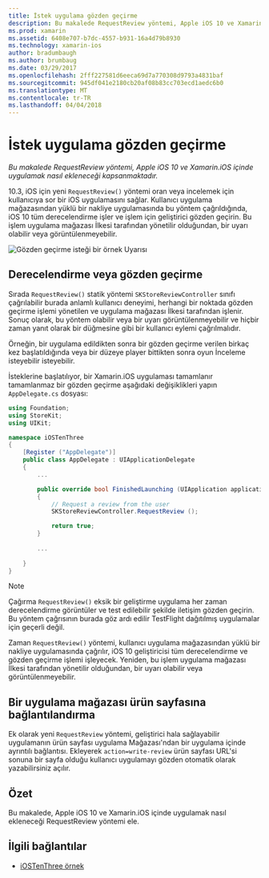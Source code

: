 ```yaml
---
title: İstek uygulama gözden geçirme
description: Bu makalede RequestReview yöntemi, Apple iOS 10 ve Xamarin.iOS içinde uygulamak nasıl ekleneceği kapsanmaktadır.
ms.prod: xamarin
ms.assetid: 6408e707-b7dc-4557-b931-16a4d79b8930
ms.technology: xamarin-ios
author: bradumbaugh
ms.author: brumbaug
ms.date: 03/29/2017
ms.openlocfilehash: 2fff227581d6eeca69d7a770308d9793a4831baf
ms.sourcegitcommit: 945df041e2180cb20af08b83cc703ecd1aedc6b0
ms.translationtype: MT
ms.contentlocale: tr-TR
ms.lasthandoff: 04/04/2018
---
```

# <a name="request-app-review"></a>İstek uygulama gözden geçirme

_Bu makalede RequestReview yöntemi, Apple iOS 10 ve Xamarin.iOS içinde uygulamak nasıl ekleneceği kapsanmaktadır._

10.3, iOS için yeni `RequestReview()` yöntemi oran veya incelemek için kullanıcıya sor bir iOS uygulamasını sağlar. Kullanıcı uygulama mağazasından yüklü bir nakliye uygulamasında bu yöntem çağrıldığında, iOS 10 tüm derecelendirme işler ve işlem için geliştirici gözden geçirin. Bu işlem uygulama mağazası İlkesi tarafından yönetilir olduğundan, bir uyarı olabilir veya görüntülenmeyebilir.

![](request-app-review-images/review01.png "Gözden geçirme isteği bir örnek Uyarısı")

## <a name="requesting-a-rating-or-review"></a>Derecelendirme veya gözden geçirme

Sırada `RequestReview()` statik yöntemi `SKStoreReviewController` sınıfı çağrılabilir burada anlamlı kullanıcı deneyimi, herhangi bir noktada gözden geçirme işlemi yönetilen ve uygulama mağazası İlkesi tarafından işlenir. Sonuç olarak, bu yöntem olabilir veya bir uyarı görüntülenmeyebilir ve hiçbir zaman yanıt olarak bir düğmesine gibi bir kullanıcı eylemi çağrılmalıdır.

Örneğin, bir uygulama edildikten sonra bir gözden geçirme verilen birkaç kez başlatıldığında veya bir düzeye player bittikten sonra oyun İnceleme isteyebilir isteyebilir.

İsteklerine başlatılıyor, bir Xamarin.iOS uygulaması tamamlanır tamamlanmaz bir gözden geçirme aşağıdaki değişiklikleri yapın `AppDelegate.cs` dosyası:

```csharp
using Foundation;
using StoreKit;
using UIKit;

namespace iOSTenThree
{
    [Register ("AppDelegate")]
    public class AppDelegate : UIApplicationDelegate
    {
        ...

        public override bool FinishedLaunching (UIApplication application, NSDictionary launchOptions)
        {
            // Request a review from the user
            SKStoreReviewController.RequestReview ();

            return true;
        }
        
        ...
        
    }
}
```

> [!NOTE]
> Çağırma `RequestReview()` eksik bir geliştirme uygulama her zaman derecelendirme görüntüler ve test edilebilir şekilde iletişim gözden geçirin. Bu yöntem çağrısının burada göz ardı edilir TestFlight dağıtılmış uygulamalar için geçerli değil.

Zaman `RequestReview()` yöntemi, kullanıcı uygulama mağazasından yüklü bir nakliye uygulamasında çağrılır, iOS 10 geliştiricisi tüm derecelendirme ve gözden geçirme işlemi işleyecek. Yeniden, bu işlem uygulama mağazası İlkesi tarafından yönetilir olduğundan, bir uyarı olabilir veya görüntülenmeyebilir.

## <a name="linking-to-an-app-store-product-page"></a>Bir uygulama mağazası ürün sayfasına bağlantılandırma 

Ek olarak yeni `RequestReview` yöntemi, geliştirici hala sağlayabilir uygulamanın ürün sayfası uygulama Mağazası'ndan bir uygulama içinde ayrıntılı bağlantısı. Ekleyerek `action=write-review` ürün sayfası URL'si sonuna bir sayfa olduğu kullanıcı uygulamayı gözden otomatik olarak yazabilirsiniz açılır. 

## <a name="summary"></a>Özet

Bu makalede, Apple iOS 10 ve Xamarin.iOS içinde uygulamak nasıl ekleneceği RequestReview yöntemi ele.



## <a name="related-links"></a>İlgili bağlantılar

- [iOSTenThree örnek](https://developer.xamarin.com/samples/ios/iOS10/iOSTenThree)

